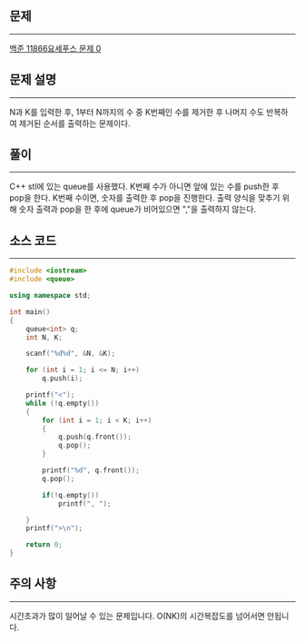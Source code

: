 ## 문제
----------
[백준 11866요세푸스 문제 0](https://www.acmicpc.net/problem/11866)

## 문제 설명
---------
N과 K를 입력한 후, 1부터 N까지의 수 중 K번째인 수를 제거한 후 나머지 수도 반복하여 제거된 순서를 출력하는 문제이다.

## 풀이
----------
C++ stl에 있는 queue를 사용했다. K번째 수가 아니면 앞에 있는 수를 push한 후 pop을 한다. K번째 수이면, 숫자를 출력한 후 pop을 진행한다. 출력 양식을 맞추기 위해 숫자 출력과 pop을 한 후에 queue가 비어있으면 ","을 출력하지 않는다.

## 소스 코드
-----------
```C++
#include <iostream>
#include <queue>

using namespace std;

int main()
{
    queue<int> q;
    int N, K;

    scanf("%d%d", &N, &K);

    for (int i = 1; i <= N; i++)
        q.push(i);

    printf("<");
    while (!q.empty())
    {
        for (int i = 1; i < K; i++)
        {
            q.push(q.front());
            q.pop();
        }

        printf("%d", q.front());
        q.pop();

        if(!q.empty())
            printf(", ");

    }
    printf(">\n");

    return 0;
}
```

## 주의 사항
----------
시간초과가 많이 일어날 수 있는 문제입니다. O(NK)의 시간복잡도를 넘어서면 안됩니다.